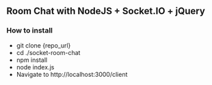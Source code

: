 ## Room Chat with NodeJS + Socket.IO + jQuery

### How to install
* git clone {repo_url}
* cd ./socket-room-chat
* npm install
* node index.js
* Navigate to http://localhost:3000/client
